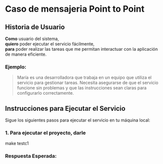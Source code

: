 # Caso de mensajeria Point to Point

## Historia de Usuario
**Como** usuario del sistema,  
**quiero** poder ejecutar el servicio fácilmente,  
**para** poder realizar las tareas que me permitan interactuar con la aplicación de manera eficiente.

### Ejemplo:
> María es una desarrolladora que trabaja en un equipo que utiliza el servicio para gestionar tareas. Necesita asegurarse de que el servicio funcione sin problemas y que las instrucciones sean claras para configurarlo correctamente.

## Instrucciones para Ejecutar el Servicio

Sigue los siguientes pasos para ejecutar el servicio en tu máquina local:

### 1. Para ejecutar el proyecto, darle 
make testc1


### Respuesta Esperada:
